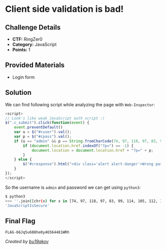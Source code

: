 # Client side validation is bad!

## Challenge Details 

- **CTF:** RingZer0
- **Category:** JavaScript
- **Points:** 1

## Provided Materials

- Login form

## Solution

We can find following script while analyzing the page with `Web-Inspector`:

```javascript
<script>
// Look's like weak JavaScript auth script :)
$(".c_submit").click(function(event) {
    event.preventDefault()
    var u = $("#cuser").val();
    var p = $("#cpass").val();
    if (u == "admin" && p == String.fromCharCode(74, 97, 118, 97, 83, 99, 114, 105, 112, 116, 73, 115, 83, 101, 99, 117, 114, 101)) {
        if (document.location.href.indexOf("?p=") == -1) {
            document.location = document.location.href + "?p=" + p;
        }
    } else {
        $("#cresponse").html("<div class='alert alert-danger'>Wrong password sorry.</div>");
    }
});
</script>
```

So the username is `admin` and password we can get using `python3`:

```sh
$ python3
>>> ''.join([chr(x) for x in [74, 97, 118, 97, 83, 99, 114, 105, 112, 116, 73, 115, 83, 101, 99, 117, 114, 101]])
'JavaScriptIsSecure'
```

## Final Flag

`FLAG-66Jq5u688he0y46564481WRh`

*Created by [bu19akov](https://github.com/bu19akov)*